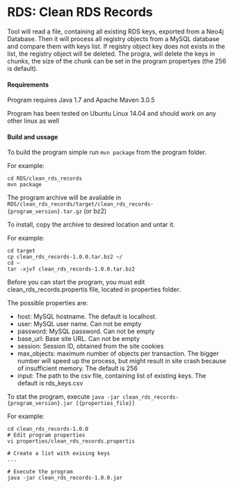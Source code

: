 # RDS: Clean RDS Records

Tool will read a file, containing all existing RDS keys, exported from a Neo4j Database. 
Then it will process all registry objects from a MySQL database and compare them with keys list.
If registry object key does not exists in the list, the registry object will be deleted. 
The progra, will delete the keys in chunks, the size of the chunk can be set in the program propertyes
(the 256 is default).

#### Requirements

Program requires Java 1.7 and Apache Maven 3.0.5

Program has been tested on Ubuntu Linux 14.04 and should work on any other linux as well

#### Build and ussage

To build the program simple run `mvn package` from the program folder.

For example:

```
cd RDS/clean_rds_records
mvn package
```

The program archive will be avaliable in `RDS/clean_rds_records/target/clean_rds_records-{program_version}.tar.gz` (or bz2)

To install, copy the archive to desired location and untar it.

For example:

```
cd target
cp clean_rds_records-1.0.0.tar.bz2 ~/
cd ~
tar -xjvf clean_rds_records-1.0.0.tar.bz2
```

Before you can start the program, you must edit clean_rds_records.propertis file, located in properties folder.

The possible properties are:

* host: MySQL hostname. The default is localhost.
* user: MySQL user name. Can not be empty
* password: MySQL password. Can not be empty
* base_url: Base site URL. Can not be empty
* session: Session ID, obtained from the site cookies
* max_objects: maximum number of objects per transaction. The bigger number will speed up the process, but might result in site crash because of insufficient memory. The default is 256
* input: The path to the csv file, containing list of existing keys. The default is rds_keys.csv

To stat the program, execute `java -jar clean_rds_records-{program_version}.jar [{properties_file}]` 

For example:

```
cd clean_rds_records-1.0.0
# Edit program properties
vi properties/clean_rds_records.propertis

# Create a list with exising keys
...

# Execute the program
java -jar clean_rds_records-1.0.0.jar
```

